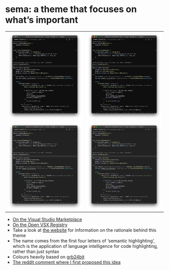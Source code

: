 # sema: a theme that focuses on what’s important

<table><tbody align="center">
    <tr>
        <td><img src="https://raw.githubusercontent.com/arzg/resources/master/sema.png"/></td>
        <td><img src="https://raw.githubusercontent.com/arzg/resources/master/sema%20chroma.png"/></td>
    </tr>
    <tr>
        <td><img src="https://raw.githubusercontent.com/arzg/resources/master/sema%20soft.png"/></td>
        <td><img src="https://raw.githubusercontent.com/arzg/resources/master/sema%20soft%20chroma.png"/></td>
    </tr>
</tbody></table>

- [On the Visual Studio Marketplace](https://marketplace.visualstudio.com/items?itemName=arzg.sema)
- [On the Open VSX Registry](https://open-vsx.org/extension/arzg/sema)
- Take a look at [the website](https://arzg.github.io/sema) for information on the rationale behind this theme
- The name comes from the first four letters of ‘semantic highlighting’, which is the application of language intelligence for code highlighting, rather than just syntax
- Colours heavily based on [grb24bit](https://github.com/garybernhardt/dotfiles/blob/07bbd349eb0480dc07a6514efde30b8223d18b1d/.vim/colors/grb24bit.vim)
- [The reddit comment where I first proposed this idea](https://www.reddit.com/r/rust/comments/mtuld2/rustanalyzer_changelog_73/gv28qvq?context=3)
